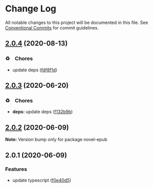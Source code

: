 # Change Log

All notable changes to this project will be documented in this file.
See [Conventional Commits](https://conventionalcommits.org) for commit guidelines.

## [2.0.4](https://github.com/bluelovers/ws-epub/compare/novel-epub@2.0.3...novel-epub@2.0.4) (2020-08-13)


### ♻️　Chores

* update deps ([fdf8f1d](https://github.com/bluelovers/ws-epub/commit/fdf8f1d5eefac9e040f8d4fc34fa545e8e7b52e4))





## [2.0.3](https://github.com/bluelovers/ws-epub/compare/novel-epub@2.0.2...novel-epub@2.0.3) (2020-06-20)


### ♻️　Chores

* **deps:** update deps ([f132b9b](https://github.com/bluelovers/ws-epub/commit/f132b9b049da8ff86f5f3ef1eee7a7e143c0f77a))





## [2.0.2](https://github.com/bluelovers/ws-epub/compare/novel-epub@2.0.1...novel-epub@2.0.2) (2020-06-09)

**Note:** Version bump only for package novel-epub





## 2.0.1 (2020-06-09)


### Features

* update typescript ([f0e40d5](https://github.com/bluelovers/ws-epub/commit/f0e40d5bc786e99112c8d65c09754a184e5e70c9))
